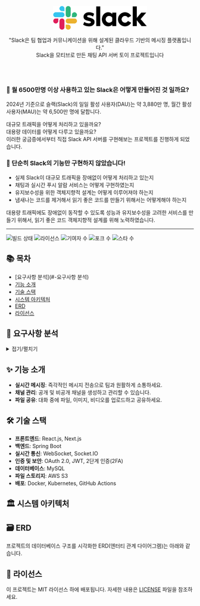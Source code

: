 <p>
  <div align="center">
    <img src="images/slack.png" width="50%"  alt="slack"/>
  </div>
</p>

<p align="center">
"Slack은 팀 협업과 커뮤니케이션을 위해 설계된 클라우드 기반의 메시징 플랫폼입니다."
<br>
Slack을 모티브로 만든 채팅 API 서버 토이 프로젝트입니다
</p>

<br>
<br>

### 💬 월 6500만명 이상 사용하고 있는 Slack은 어떻게 만들어진 것 일까요?

2024년 기준으로 슬랙(Slack)의 일일 활성 사용자(DAU)는 약 3,880만 명, 월간 활성 사용자(MAU)는 약 6,500만 명에 달합니다.

대규모 트래픽을 어떻게 처리하고 있을까요?  
대용량 데이터를 어떻게 다루고 있을까요?  
이러한 궁금증에서부터 직접 Slack API 서버를 구현해보는 프로젝트를 진행하게 되었습니다.

### 💬 단순히 Slack의 기능만 구현하지 않았습니다!

* 실제 Slack이 대규모 트래픽을 장애없이 어떻게 처리하고 있는지
* 채팅과 실시간 푸시 알람 서비스는 어떻게 구현하였는지
* 유지보수성을 위한 객체지향적 설계는 어떻게 이루어져야 하는지
* 냄새나는 코드를 제거해서 읽기 좋은 코드를 만들기 위해서는 어떻게해야 하는지

대용량 트래픽에도 장애없이 동작할 수 있도록 성능과 유지보수성을 고려한 서비스를 만들기 위해서, 읽기 좋은 코드 객체지향적 설계를 위해 노력하였습니다.

---

![빌드 상태](https://img.shields.io/github/actions/workflow/status/your-repo/build.yml?branch=main)
![라이선스](https://img.shields.io/github/license/your-repo/slack-clone)
![기여자 수](https://img.shields.io/github/contributors/your-repo/slack-clone)
![포크 수](https://img.shields.io/github/forks/your-repo/slack-clone)
![스타 수](https://img.shields.io/github/stars/your-repo/slack)

## 📚 목차

- [요구사항 분석](#-요구사항 분석)
- [기능 소개](#-기능-소개)
- [기술 스택](#-기술-스택)
- [시스템 아키텍처](#-시스템-아키텍처)
- [ERD](#-ERD)
- [라이선스](#-라이선스)

## 📝 요구사항 분석

<details>
<summary>접기/펼치기</summary>
<br>

**사용자 역할 및 권한**

* 일반 사용자
    * 채널 참여 및 생성: 퍼블릭/프라이빗 채널 생성 및 참여
    * 메시지 전송: 텍스트, 파일, 이미지, 비디오, 코드 스니펫 전송
    * 알림 설정: 멘션, 키워드 알림 설정 가능
    * 파일 관리: 채팅 내 파일 업로드 및 관리, 클라우드 통합
    * 프로필 관리: 프로필 사진, 상태 메시지, 사용 언어 설정
    * 메시지 검색 및 북마크: 과거 메시지 검색 및 중요 메시지 북마크

* 관리자
    * 사용자 관리: 사용자 계정 생성, 수정, 삭제
    * 채널 관리: 채널 생성, 수정, 삭제 및 접근 권한 부여
    * 권한 관리: 관리자 권한 부여 및 회수
    * 감사 로그: 활동 내역 모니터링 및 로그 조회
    * 통계 및 보고서: 사용자 활동, 채널 활성도 통계 보고서 생성

* 게스트 사용자
    * 채널 참여: 초대받은 채널 참여
    * 메시지 전송 제한: 특정 채널에서만 메시지 전송 가능
    * 읽기 전용 채널: 읽기 전용 채널 접근 가능

---

**기능 요구사항**

* 채널 관리
    * 채널 유형: 퍼블릭/프라이빗 채널/읽기 전용 채널
    * 채널 검색: 이름, 설명, 최근 활동 기준 검색
    * 채널 내 스레드: 특정 메시지에 대한 스레드 생성
    * 채널 고정 메시지: 중요한 메시지를 상단에 고정
    * 채널 주제 및 설명 설정: 주제와 설명 추가

* 메세징 기능
    * 실시간 메시징: WebSocket을 이용한 실시간 메시지 송수신
    * 이모티콘 및 반응: 이모티콘으로 메시지 반응 추가
    * 멘션 기능: @username으로 특정 사용자 멘션
    * 코드 스니펫 공유: 코드 하이라이트 기능 지원
    * 파일 및 미디어 공유: 파일, 이미지, 비디오 업로드 및 공유(제한 100MB)
    * 메시지 편집 및 삭제: 메시지 편집 및 삭제 가능

---

**비기능 요구사항**

* 성능
    * 실시간 통신: 낮은 지연 시간으로 실시간 메시지 송수신 가능
    * 확장성: 사용자 및 채널 수 증가에도 성능 유지
    * 데이터베이스 성능: 대량 데이터 처리 및 검색 최적화

* 백업
    * mysqldump 혹은 Percona XtraBackup 사용 (비용 발생이 크지 않다면 RDS SnapShot으로 대체 가능)

* 모니터링
    * 분산 애플리케이션 환경에서 로그를 수집할 수 있는 환경 구성(ELK Stack, OpenSearch 등)
    * Prometheus, Grafana를 사용해 시스템의 상태를 모니터링하고 알람을 설정하며 데이터를 시각화

* 가용성 및 안정성
    * 99.9% 가용성 보장: 무중단 배포, 로드 밸런싱, 자동 복구
    * 백업 및 복구: 정기적인 백업 및 복구 절차 마련
    * 서버 장애 대응: 자동 복구 설계

</details>

## ✨ 기능 소개

- **실시간 메시징**: 즉각적인 메시지 전송으로 팀과 원활하게 소통하세요.
- **채널 관리**: 공개 및 비공개 채널을 생성하고 관리할 수 있습니다.
- **파일 공유**: 대화 중에 파일, 이미지, 비디오를 업로드하고 공유하세요.

## 🛠 기술 스택

- **프론트엔드**: React.js, Next.js
- **백엔드**: Spring Boot
- **실시간 통신**: WebSocket, Socket.IO
- **인증 및 보안**: OAuth 2.0, JWT, 2단계 인증(2FA)
- **데이터베이스**: MySQL
- **파일 스토리지**: AWS S3
- **배포**: Docker, Kubernetes, GitHub Actions

## 🏛 시스템 아키텍처

## 🗃 ERD

프로젝트의 데이터베이스 구조를 시각화한 ERD(엔터티 관계 다이어그램)는 아래와 같습니다.

## 📜 라이선스

이 프로젝트는 MIT 라이선스 하에 배포됩니다. 자세한 내용은 [LICENSE](LICENSE) 파일을 참조하세요.